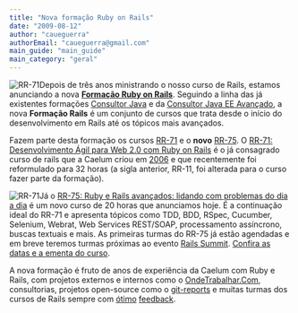 ```yaml
---
title: "Nova formação Ruby on Rails"
date: "2009-08-12"
author: "caueguerra"
authorEmail: "caueguerra@gmail.com"
main_guide: "main_guide"
main_category: "geral"
---
```


![RR-71](http://www.caelum.com.br/imagens/cursos/rr71-icon.gif)Depois de três anos ministrando o nosso curso de Rails, estamos anunciando a nova [**Formação Ruby on Rails**](http://www.caelum.com.br/cursos/rails/). Seguindo a linha das já existentes formações [Consultor Java](http://www.caelum.com.br/curso/formacao-consultor-java/) e da [Consultor Java EE Avançado](http://www.caelum.com.br/curso/formacao-consultor-java-ee-avancado/), a nova **Formação Rails** é um conjunto de cursos que trata desde o início do desenvolvimento em Rails até os tópicos mais avançados.

Fazem parte desta formação os cursos [RR-71](http://www.caelum.com.br/curso/rr-71-ruby-on-rails/) e o **novo** [RR-75](http://www.caelum.com.br/curso/rr-75-ruby-rails-avancado/). O [RR-71: Desenvolvimento Ágil para Web 2.0 com Ruby on Rails](http://www.caelum.com.br/curso/rr-71-ruby-on-rails/) é o já consagrado curso de rails que a Caelum criou em [2006](https://blog.caelum.com.br/caelum-2006-uma-retrospectiva/) e que recentemente foi reformulado para 32 horas (a sigla anterior, RR-11, foi alterada para o curso fazer parte da formação).

![RR-71](http://www.caelum.com.br/imagens/cursos/rr75-icon.gif)Já o [RR-75: Ruby e Rails avançados: lidando com problemas do dia a dia](http://www.caelum.com.br/curso/rr-75-ruby-rails-avancado/) é um novo curso de 20 horas que anunciamos hoje. É a continuação ideal do RR-71 e apresenta tópicos como TDD, BDD, RSpec, Cucumber, Selenium, Webrat, Web Services REST/SOAP, processamento assíncrono, buscas textuais e mais. As primeiras turmas do RR-75 já estão agendadas e em breve teremos turmas próximas ao evento [Rails Summit](http://railssummit.locaweb.com.br/en/home). [Confira as datas e a ementa do curso](http://www.caelum.com.br/curso/rr-75-ruby-rails-avancado/).

A nova formação é fruto de anos de experiência da Caelum com Ruby e Rails, com projetos externos e internos como o [OndeTrabalhar.Com](https://blog.caelum.com.br/2009/07/29/ondetrabalharcom-uma-iniciativa-da-caelum/), consultorias, projetos open-source como o [git-reports](https://blog.caelum.com.br/2009/07/03/projeto-open-source-caelum-git-reports/) e muitas turmas dos cursos de Rails sempre com [ótimo](http://twitter.com/#search?q=curso%20caelum%20rails) [feedback](http://prodis.pro.br/2009/04/18/curso-de-ruby-on-rails-na-caelum/).
